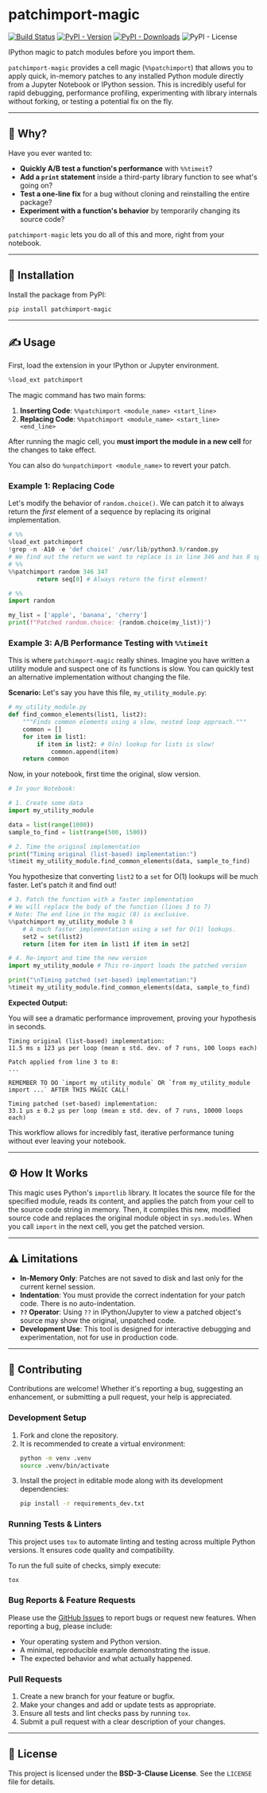 # patchimport-magic

[![Build Status](https://img.shields.io/github/actions/workflow/status/dev-random-sas/patchimport-magic/pypi.yml)](https://github.com/dev-random-sas/patchimport-magic)
[![PyPI - Version](https://img.shields.io/pypi/v/patchimport-magic)](https://pypi.org/project/patchimport-magic)
[![PyPI - Downloads](https://img.shields.io/pypi/dm/patchimport-magic)](https://pypistats.org/packages/patchimport-magic)
![PyPI - License](https://img.shields.io/pypi/l/patchimport-magic)

IPython magic to patch modules before you import them.

`patchimport-magic` provides a cell magic (`%%patchimport`) that allows you to apply quick, in-memory patches to any installed Python module directly from a Jupyter Notebook or IPython session. This is incredibly useful for rapid debugging, performance profiling, experimenting with library internals without forking, or testing a potential fix on the fly.

---

## 🤔 Why?

Have you ever wanted to:

- **Quickly A/B test a function's performance** with `%%timeit`?
- **Add a `print` statement** inside a third-party library function to see what's going on?
- **Test a one-line fix** for a bug without cloning and reinstalling the entire package?
- **Experiment with a function's behavior** by temporarily changing its source code?

`patchimport-magic` lets you do all of this and more, right from your notebook.

---

## 🚀 Installation

Install the package from PyPI:

```bash
pip install patchimport-magic
```

---

## ✍️ Usage

First, load the extension in your IPython or Jupyter environment.

```python
%load_ext patchimport
```

The magic command has two main forms:

1.  **Inserting Code**: `%%patchimport <module_name> <start_line>`
2.  **Replacing Code**: `%%patchimport <module_name> <start_line> <end_line>`

After running the magic cell, you **must import the module in a new cell** for the changes to take effect.

You can also do `%unpatchimport <module_name>` to revert your patch.

### Example 1: Replacing Code

Let's modify the behavior of `random.choice()`. We can patch it to always return the _first_ element of a sequence by replacing its original implementation.

```python
# %%
%load_ext patchimport
!grep -n -A10 -e 'def choice(' /usr/lib/python3.9/random.py
# We find out the return we want to replace is in line 346 and has 8 spaces indentation
# %%
%%patchimport random 346 347
        return seq[0] # Always return the first element!

# %%
import random

my_list = ['apple', 'banana', 'cherry']
print(f"Patched random.choice: {random.choice(my_list)}")
```

### Example 3: A/B Performance Testing with `%%timeit`

This is where `patchimport-magic` really shines. Imagine you have written a utility module and suspect one of its functions is slow. You can quickly test an alternative implementation without changing the file.

**Scenario:** Let's say you have this file, `my_utility_module.py`:

```python
# my_utility_module.py
def find_common_elements(list1, list2):
    """Finds common elements using a slow, nested loop approach."""
    common = []
    for item in list1:
        if item in list2: # O(n) lookup for lists is slow!
            common.append(item)
    return common
```

Now, in your notebook, first time the original, slow version.

```python
# In your Notebook:

# 1. Create some data
import my_utility_module

data = list(range(1000))
sample_to_find = list(range(500, 1500))

# 2. Time the original implementation
print("Timing original (list-based) implementation:")
%timeit my_utility_module.find_common_elements(data, sample_to_find)
```

You hypothesize that converting `list2` to a `set` for O(1) lookups will be much faster. Let's patch it and find out\!

```python
# 3. Patch the function with a faster implementation
# We will replace the body of the function (lines 3 to 7)
# Note: The end line in the magic (8) is exclusive.
%%patchimport my_utility_module 3 8
    # A much faster implementation using a set for O(1) lookups.
    set2 = set(list2)
    return [item for item in list1 if item in set2]

# 4. Re-import and time the new version
import my_utility_module # This re-import loads the patched version

print("\nTiming patched (set-based) implementation:")
%timeit my_utility_module.find_common_elements(data, sample_to_find)
```

**Expected Output:**

You will see a dramatic performance improvement, proving your hypothesis in seconds.

```
Timing original (list-based) implementation:
11.5 ms ± 123 µs per loop (mean ± std. dev. of 7 runs, 100 loops each)

Patch applied from line 3 to 8:
...

REMEMBER TO DO `import my_utility_module` OR `from my_utility_module import ...` AFTER THIS MAGIC CALL!

Timing patched (set-based) implementation:
33.1 µs ± 0.2 µs per loop (mean ± std. dev. of 7 runs, 10000 loops each)
```

This workflow allows for incredibly fast, iterative performance tuning without ever leaving your notebook.

---

## ⚙️ How It Works

This magic uses Python's `importlib` library. It locates the source file for the specified module, reads its content, and applies the patch from your cell to the source code string in memory. Then, it compiles this new, modified source code and replaces the original module object in `sys.modules`. When you call `import` in the next cell, you get the patched version.

---

## ⚠️ Limitations

- **In-Memory Only**: Patches are not saved to disk and last only for the current kernel session.
- **Indentation**: You must provide the correct indentation for your patch code. There is no auto-indentation.
- **`??` Operator**: Using `??` in IPython/Jupyter to view a patched object's source may show the original, unpatched code.
- **Development Use**: This tool is designed for interactive debugging and experimentation, not for use in production code.

---

## 🤝 Contributing

Contributions are welcome! Whether it's reporting a bug, suggesting an enhancement, or submitting a pull request, your help is appreciated.

### Development Setup

1.  Fork and clone the repository.
2.  It is recommended to create a virtual environment:
    ```bash
    python -m venv .venv
    source .venv/bin/activate
    ```
3.  Install the project in editable mode along with its development dependencies:
    ```bash
    pip install -r requirements_dev.txt
    ```

### Running Tests & Linters

This project uses `tox` to automate linting and testing across multiple Python versions. It ensures code quality and compatibility.

To run the full suite of checks, simply execute:

```bash
tox
```

### Bug Reports & Feature Requests

Please use the [GitHub Issues](https://github.com/dev-random-sas/patchimport-magic/issues) to report bugs or request new features. When reporting a bug, please include:

- Your operating system and Python version.
- A minimal, reproducible example demonstrating the issue.
- The expected behavior and what actually happened.

### Pull Requests

1.  Create a new branch for your feature or bugfix.
2.  Make your changes and add or update tests as appropriate.
3.  Ensure all tests and lint checks pass by running `tox`.
4.  Submit a pull request with a clear description of your changes.

---

## 📄 License

This project is licensed under the **BSD-3-Clause License**. See the `LICENSE` file for details.
